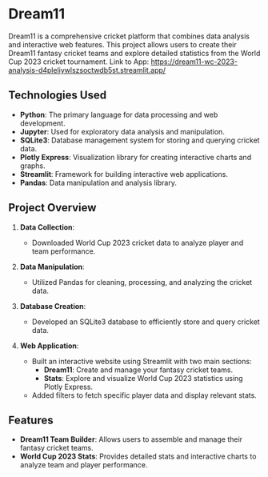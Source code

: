 # Dream11

Dream11 is a comprehensive cricket platform that combines data analysis and interactive web features. This project allows users to create their Dream11 fantasy cricket teams and explore detailed statistics from the World Cup 2023 cricket tournament.
Link to App: https://dream11-wc-2023-analysis-d4pleliywlszsoctwdb5st.streamlit.app/

## Technologies Used

- **Python**: The primary language for data processing and web development.
- **Jupyter**: Used for exploratory data analysis and manipulation.
- **SQLite3**: Database management system for storing and querying cricket data.
- **Plotly Express**: Visualization library for creating interactive charts and graphs.
- **Streamlit**: Framework for building interactive web applications.
- **Pandas**: Data manipulation and analysis library.

## Project Overview

1. **Data Collection**:
   - Downloaded World Cup 2023 cricket data to analyze player and team performance.

2. **Data Manipulation**:
   - Utilized Pandas for cleaning, processing, and analyzing the cricket data.

3. **Database Creation**:
   - Developed an SQLite3 database to efficiently store and query cricket data.

4. **Web Application**:
   - Built an interactive website using Streamlit with two main sections:
     - **Dream11**: Create and manage your fantasy cricket teams.
     - **Stats**: Explore and visualize World Cup 2023 statistics using Plotly Express.
   - Added filters to fetch specific player data and display relevant stats.

## Features

- **Dream11 Team Builder**: Allows users to assemble and manage their fantasy cricket teams.
- **World Cup 2023 Stats**: Provides detailed stats and interactive charts to analyze team and player performance.

